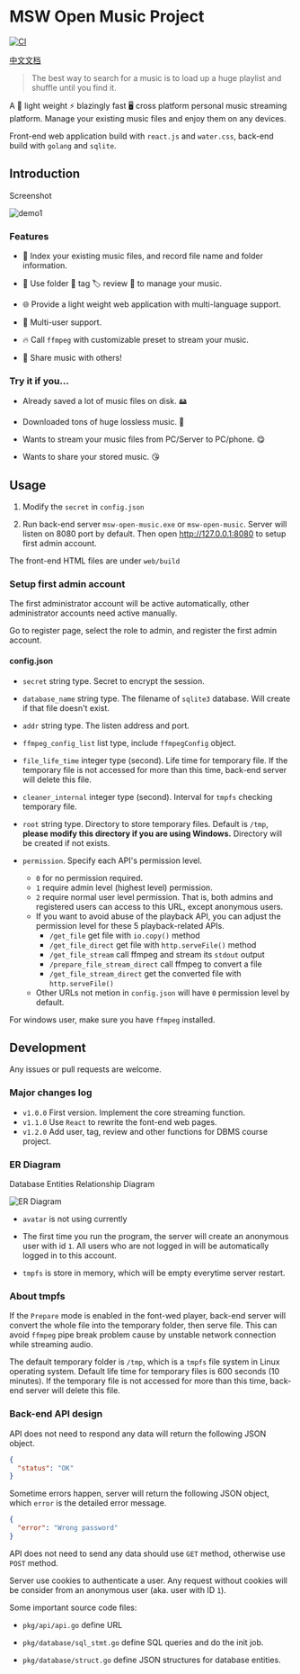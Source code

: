 # MSW Open Music Project

[![CI](https://github.com/heimoshuiyu/msw-open-music/actions/workflows/build.yml/badge.svg)](https://github.com/heimoshuiyu/msw-open-music/actions/workflows/build.yml)

[中文文档](./README-cn.md)

> The best way to search for a music is to load up a huge playlist and shuffle until you find it.

A 💪 light weight ⚡️ blazingly fast 🖥️ cross platform personal music streaming platform. Manage your existing music files and enjoy them on any devices.

Front-end web application build with `react.js` and `water.css`, back-end build with `golang` and `sqlite`.

## Introduction

Screenshot

![demo1](demo1.jpg)

### Features

- 🔎 Index your existing music files, and record file name and folder information.

- 📕 Use folder 📁 tag 🏷️ review 💬 to manage your music.

- 🌐 Provide a light weight web application with multi-language support.

- 👥 Multi-user support.

- 🔥 Call `ffmpeg` with customizable preset to stream your music.

- 🔗 Share music with others!

### Try it if you...

- Already saved a lot of music files on disk. 🖴

- Downloaded tons of huge lossless music. 🎵

- Wants to stream your music files from PC/Server to PC/phone. 😋

- Wants to share your stored music. 😘

## Usage

1. Modify the `secret` in `config.json`

2. Run back-end server `msw-open-music.exe` or `msw-open-music`. Server will listen on 8080 port by default. Then open <http://127.0.0.1:8080> to setup first admin account.

The front-end HTML files are under `web/build`

### Setup first admin account

The first administrator account will be active automatically, other administrator accounts need active manually.

Go to register page, select the role to admin, and register the first admin account.

#### config.json

- `secret` string type. Secret to encrypt the session.

- `database_name` string type. The filename of `sqlite3` database. Will create if that file doesn't exist.
- `addr` string type. The listen address and port.
- `ffmpeg_config_list` list type, include `ffmpegConfig` object.
- `file_life_time` integer type (second). Life time for temporary file. If the temporary file is not accessed for more than this time, back-end server will delete this file.
- `cleaner_internal` integer type (second). Interval for `tmpfs` checking temporary file.
- `root` string type. Directory to store temporary files. Default is `/tmp`, **please modify this directory if you are using Windows.** Directory will be created if not exists.
- `permission`. Specify each API's permission level.
  - `0` for no permission required.
  - `1` require admin level (highest level) permission.
  - `2` require normal user level permission. That is, both admins and registered users can access to this URL, except anonymous users.
  - If you want to avoid abuse of the playback API, you can adjust the permission level for these 5 playback-related APIs.
    - `/get_file` get file with `io.copy()` method
    - `/get_file_direct` get file with `http.serveFile()` method
    - `/get_file_stream` call ffmpeg and stream its `stdout` output
    - `/prepare_file_stream_direct` call ffmpeg to convert a file
    - `/get_file_stream_direct` get the converted file with `http.serveFile()`
  - Other URLs not metion in `config.json` will have `0` permission level by default.

For windows user, make sure you have `ffmpeg` installed.

## Development

Any issues or pull requests are welcome.

### Major changes log

- `v1.0.0` First version. Implement the core streaming function.
- `v1.1.0` Use `React` to rewrite the font-end web pages.
- `v1.2.0` Add user, tag, review and other functions for DBMS course project.

### ER Diagram

Database Entities Relationship Diagram

![ER Diagram](erdiagram.png)

- `avatar` is not using currently

- The first time you run the program, the server will create an anonymous user with id `1`. All users who are not logged in will be automatically logged in to this account.

- `tmpfs` is store in memory, which will be empty everytime server restart.

### About tmpfs

If the `Prepare` mode is enabled in the font-wed player, back-end server will convert the whole file into the temporary folder, then serve file. This can avoid `ffmpeg` pipe break problem cause by unstable network connection while streaming audio.

The default temporary folder is `/tmp`, which is a `tmpfs` file system in Linux operating system. Default life time for temporary files is 600 seconds (10 minutes). If the temporary file is not accessed for more than this time, back-end server will delete this file.

### Back-end API design

API does not need to respond any data will return the following JSON object.

```json
{
  "status": "OK"
}
```

Sometime errors happen, server will return the following JSON object, which `error` is the detailed error message.

```json
{
  "error": "Wrong password"
}
```

API does not need to send any data should use `GET` method, otherwise use `POST` method.

Server use cookies to authenticate a user. Any request without cookies will be consider from an anonymous user (aka. user with ID `1`).

Some important source code files:

- `pkg/api/api.go` define URL

- `pkg/database/sql_stmt.go` define SQL queries and do the init job.

- `pkg/database/struct.go` define JSON structures for database entities.
